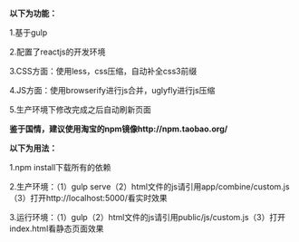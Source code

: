
**以下为功能：**

1.基于gulp


2.配置了reactjs的开发环境


3.CSS方面：使用less，css压缩，自动补全css3前缀


4.JS方面：使用browserify进行js合并，uglyfly进行js压缩


5.生产环境下修改完成之后自动刷新页面



**鉴于国情，建议使用淘宝的npm镜像http://npm.taobao.org/**

**以下为用法：**

1.npm install下载所有的依赖


2.生产环境：（1）gulp serve（2）html文件的js请引用app/combine/custom.js（3）打开http://localhost:5000/看实时效果


3.运行环境：（1）gulp（2）html文件的js请引用public/js/custom.js（3）打开index.html看静态页面效果
